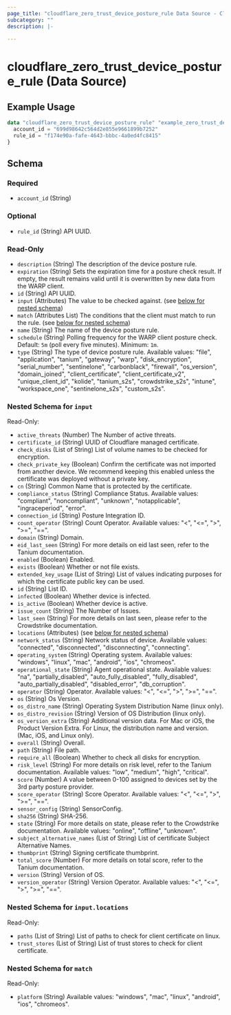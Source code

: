 ```yaml
---
page_title: "cloudflare_zero_trust_device_posture_rule Data Source - Cloudflare"
subcategory: ""
description: |-
  
---
```


# cloudflare_zero_trust_device_posture_rule (Data Source)



## Example Usage

```terraform
data "cloudflare_zero_trust_device_posture_rule" "example_zero_trust_device_posture_rule" {
  account_id = "699d98642c564d2e855e9661899b7252"
  rule_id = "f174e90a-fafe-4643-bbbc-4a0ed4fc8415"
}
```

<!-- schema generated by tfplugindocs -->
## Schema

### Required

- `account_id` (String)

### Optional

- `rule_id` (String) API UUID.

### Read-Only

- `description` (String) The description of the device posture rule.
- `expiration` (String) Sets the expiration time for a posture check result. If empty, the result remains valid until it is overwritten by new data from the WARP client.
- `id` (String) API UUID.
- `input` (Attributes) The value to be checked against. (see [below for nested schema](#nestedatt--input))
- `match` (Attributes List) The conditions that the client must match to run the rule. (see [below for nested schema](#nestedatt--match))
- `name` (String) The name of the device posture rule.
- `schedule` (String) Polling frequency for the WARP client posture check. Default: `5m` (poll every five minutes). Minimum: `1m`.
- `type` (String) The type of device posture rule.
Available values: "file", "application", "tanium", "gateway", "warp", "disk_encryption", "serial_number", "sentinelone", "carbonblack", "firewall", "os_version", "domain_joined", "client_certificate", "client_certificate_v2", "unique_client_id", "kolide", "tanium_s2s", "crowdstrike_s2s", "intune", "workspace_one", "sentinelone_s2s", "custom_s2s".

<a id="nestedatt--input"></a>
### Nested Schema for `input`

Read-Only:

- `active_threats` (Number) The Number of active threats.
- `certificate_id` (String) UUID of Cloudflare managed certificate.
- `check_disks` (List of String) List of volume names to be checked for encryption.
- `check_private_key` (Boolean) Confirm the certificate was not imported from another device. We recommend keeping this enabled unless the certificate was deployed without a private key.
- `cn` (String) Common Name that is protected by the certificate.
- `compliance_status` (String) Compliance Status.
Available values: "compliant", "noncompliant", "unknown", "notapplicable", "ingraceperiod", "error".
- `connection_id` (String) Posture Integration ID.
- `count_operator` (String) Count Operator.
Available values: "<", "<=", ">", ">=", "==".
- `domain` (String) Domain.
- `eid_last_seen` (String) For more details on eid last seen, refer to the Tanium documentation.
- `enabled` (Boolean) Enabled.
- `exists` (Boolean) Whether or not file exists.
- `extended_key_usage` (List of String) List of values indicating purposes for which the certificate public key can be used.
- `id` (String) List ID.
- `infected` (Boolean) Whether device is infected.
- `is_active` (Boolean) Whether device is active.
- `issue_count` (String) The Number of Issues.
- `last_seen` (String) For more details on last seen, please refer to the Crowdstrike documentation.
- `locations` (Attributes) (see [below for nested schema](#nestedatt--input--locations))
- `network_status` (String) Network status of device.
Available values: "connected", "disconnected", "disconnecting", "connecting".
- `operating_system` (String) Operating system.
Available values: "windows", "linux", "mac", "android", "ios", "chromeos".
- `operational_state` (String) Agent operational state.
Available values: "na", "partially_disabled", "auto_fully_disabled", "fully_disabled", "auto_partially_disabled", "disabled_error", "db_corruption".
- `operator` (String) Operator.
Available values: "<", "<=", ">", ">=", "==".
- `os` (String) Os Version.
- `os_distro_name` (String) Operating System Distribution Name (linux only).
- `os_distro_revision` (String) Version of OS Distribution (linux only).
- `os_version_extra` (String) Additional version data. For Mac or iOS, the Product Version Extra. For Linux, the distribution name and version. (Mac, iOS, and Linux only).
- `overall` (String) Overall.
- `path` (String) File path.
- `require_all` (Boolean) Whether to check all disks for encryption.
- `risk_level` (String) For more details on risk level, refer to the Tanium documentation.
Available values: "low", "medium", "high", "critical".
- `score` (Number) A value between 0-100 assigned to devices set by the 3rd party posture provider.
- `score_operator` (String) Score Operator.
Available values: "<", "<=", ">", ">=", "==".
- `sensor_config` (String) SensorConfig.
- `sha256` (String) SHA-256.
- `state` (String) For more details on state, please refer to the Crowdstrike documentation.
Available values: "online", "offline", "unknown".
- `subject_alternative_names` (List of String) List of certificate Subject Alternative Names.
- `thumbprint` (String) Signing certificate thumbprint.
- `total_score` (Number) For more details on total score, refer to the Tanium documentation.
- `version` (String) Version of OS.
- `version_operator` (String) Version Operator.
Available values: "<", "<=", ">", ">=", "==".

<a id="nestedatt--input--locations"></a>
### Nested Schema for `input.locations`

Read-Only:

- `paths` (List of String) List of paths to check for client certificate on linux.
- `trust_stores` (List of String) List of trust stores to check for client certificate.



<a id="nestedatt--match"></a>
### Nested Schema for `match`

Read-Only:

- `platform` (String) Available values: "windows", "mac", "linux", "android", "ios", "chromeos".


